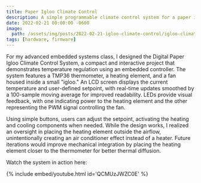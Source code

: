 ```yaml
---
title: Paper Igloo Climate Control
description: A simple programmable climate control system for a paper igloo
date: 2022-02-21 00:00:00 -0600
image:
  path: /assets/img/posts/2022-02-21-igloo-climate-control/igloo-climate-control.jpg
tags: [hardware, firmware]
---
```


For my advanced embedded systems class, I designed the Digital Paper Igloo Climate Control System, a compact and interactive project that demonstrates temperature regulation using an embedded controller. The system features a TMP36 thermometer, a heating element, and a fan housed inside a small "igloo." An LCD screen displays the current temperature and user-defined setpoint, with real-time updates smoothed by a 100-sample moving average for improved readability. LEDs provide visual feedback, with one indicating power to the heating element and the other representing the PWM signal controlling the fan.

Using simple buttons, users can adjust the setpoint, activating the heating and cooling components when needed. While the design works, I realized an oversight in placing the heating element outside the airflow, unintentionally creating an air conditioner effect instead of a heater. Future iterations would improve mechanical integration by placing the heating element closer to the thermometer for better thermal diffusion.

Watch the system in action here:

{% include embed/youtube.html id='QCMUzJWZC0E' %}